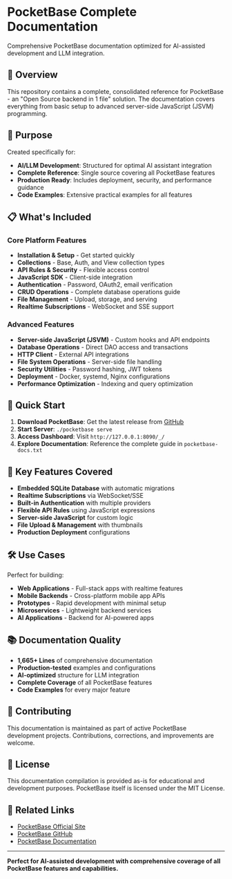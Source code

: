 # PocketBase Complete Documentation

Comprehensive PocketBase documentation optimized for AI-assisted development and LLM integration.

## 📖 Overview

This repository contains a complete, consolidated reference for PocketBase - an "Open Source backend in 1 file" solution. The documentation covers everything from basic setup to advanced server-side JavaScript (JSVM) programming.

## 🎯 Purpose

Created specifically for:
- **AI/LLM Development**: Structured for optimal AI assistant integration
- **Complete Reference**: Single source covering all PocketBase features
- **Production Ready**: Includes deployment, security, and performance guidance
- **Code Examples**: Extensive practical examples for all features

## 📋 What's Included

### Core Platform Features
- **Installation & Setup** - Get started quickly
- **Collections** - Base, Auth, and View collection types
- **API Rules & Security** - Flexible access control
- **JavaScript SDK** - Client-side integration
- **Authentication** - Password, OAuth2, email verification
- **CRUD Operations** - Complete database operations guide
- **File Management** - Upload, storage, and serving
- **Realtime Subscriptions** - WebSocket and SSE support

### Advanced Features
- **Server-side JavaScript (JSVM)** - Custom hooks and API endpoints
- **Database Operations** - Direct DAO access and transactions
- **HTTP Client** - External API integrations
- **File System Operations** - Server-side file handling
- **Security Utilities** - Password hashing, JWT tokens
- **Deployment** - Docker, systemd, Nginx configurations
- **Performance Optimization** - Indexing and query optimization

## 🚀 Quick Start

1. **Download PocketBase**: Get the latest release from [GitHub](https://github.com/pocketbase/pocketbase/releases)
2. **Start Server**: `./pocketbase serve`
3. **Access Dashboard**: Visit `http://127.0.0.1:8090/_/`
4. **Explore Documentation**: Reference the complete guide in `pocketbase-docs.txt`

## 🎨 Key Features Covered

- **Embedded SQLite Database** with automatic migrations
- **Realtime Subscriptions** via WebSocket/SSE
- **Built-in Authentication** with multiple providers
- **Flexible API Rules** using JavaScript expressions
- **Server-side JavaScript** for custom logic
- **File Upload & Management** with thumbnails
- **Production Deployment** configurations

## 🛠️ Use Cases

Perfect for building:
- **Web Applications** - Full-stack apps with realtime features
- **Mobile Backends** - Cross-platform mobile app APIs
- **Prototypes** - Rapid development with minimal setup
- **Microservices** - Lightweight backend services
- **AI Applications** - Backend for AI-powered apps

## 📚 Documentation Quality

- **1,665+ Lines** of comprehensive documentation
- **Production-tested** examples and configurations
- **AI-optimized** structure for LLM integration
- **Complete Coverage** of all PocketBase features
- **Code Examples** for every major feature

## 🤝 Contributing

This documentation is maintained as part of active PocketBase development projects. Contributions, corrections, and improvements are welcome.

## 📄 License

This documentation compilation is provided as-is for educational and development purposes. PocketBase itself is licensed under the MIT License.

## 🔗 Related Links

- [PocketBase Official Site](https://pocketbase.io/)
- [PocketBase GitHub](https://github.com/pocketbase/pocketbase)
- [PocketBase Documentation](https://pocketbase.io/docs/)

---

**Perfect for AI-assisted development with comprehensive coverage of all PocketBase features and capabilities.**
